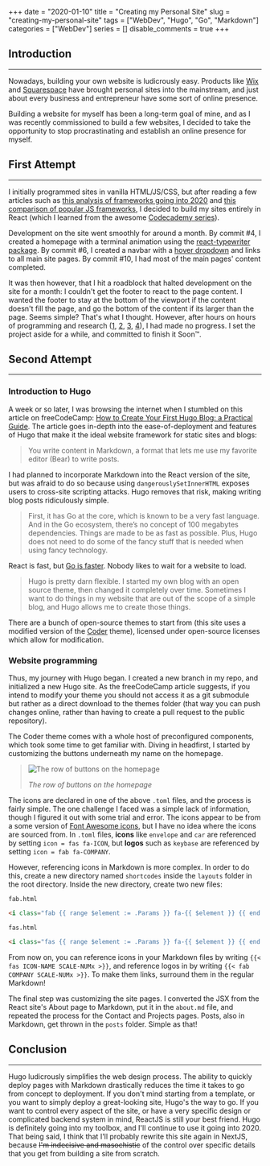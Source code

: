 +++ 
date = "2020-01-10"
title = "Creating my Personal Site"
slug = "creating-my-personal-site" 
tags = ["WebDev", "Hugo", "Go", "Markdown"]
categories = ["WebDev"]
series = []
disable_comments = true
+++

## Introduction
---
Nowadays, building your own website is ludicrously easy. Products like [Wix][1] and [Squarespace][2] have brought 
personal sites into the mainstream, and just about every business and entrepreneur have some sort of online presence.

Building a website for myself has been a long-term goal of mine, and as I was recently commissioned to build a few 
websites, I decided to take the opportunity to stop procrastinating and establish an online presence for myself.

## First Attempt
---
I initially programmed sites in vanilla HTML/JS/CSS, but after reading a few articles such as [this analysis of frameworks
 going into 2020][3] and [this comparison of popular JS frameworks][4], I decided to build my sites entirely in React 
(which I learned from the awesome [Codecademy series][5]).

Development on the site went smoothly for around a month. By commit #4, I created a homepage with a terminal animation 
using the [react-typewriter package][6]. By commit #6,  I created a navbar with a [hover dropdown][7] and links to all 
main site pages. By commit  #10, I had most of the main pages' content completed.

It was then however, that I hit a roadblock that halted development on the site for a month: I couldn't get the footer 
to react to the page content. I wanted the footer to stay at the bottom of the viewport if the content doesn't fill the 
page, and go the bottom of the content if its larger than the page. Seems simple? That's what I thought. However, after 
hours on hours of programming and research ([1][8], [2][9], [3][10], [4][11]), I had made no progress. I set the project
 aside for a while, and committed to finish it Soon™.
## Second Attempt
---
### Introduction to Hugo
A week or so later, I was browsing the internet when I stumbled on this article on freeCodeCamp: [How to Create Your 
First Hugo Blog: a Practical Guide][12]. The article goes in-depth into the ease-of-deployment and features of Hugo that
 make it the ideal website framework for static sites and blogs:

>You write content in Markdown, a format that lets me use my favorite editor (Bear) to write posts.

I had planned to incorporate Markdown into the React version of the site, but was afraid to do so because using 
`dangerouslySetInnerHTML` exposes users to cross-site scripting attacks. Hugo removes that risk, making writing blog 
posts ridiculously simple.

>First, it has Go at the core, which is known to be a very fast language. 
>And in the Go ecosystem, there’s no concept of 100 megabytes dependencies. 
>Things are made to be as fast as possible. Plus, Hugo does not need to do 
>some of the fancy stuff that is needed when using fancy technology. 

React is fast, but [Go is faster][14]. Nobody likes to wait for a website to load.

>Hugo is pretty darn flexible. I started my own blog with an open source theme, 
>then changed it completely over time. Sometimes I want to do things in my website 
>that are out of the scope of a simple blog, and Hugo allows me to create those things.

There are a bunch of open-source themes to start from (this site uses a modified version of the [Coder][13] theme), 
licensed under open-source licenses which allow for modification.
### Website programming
Thus, my journey with Hugo began. I created a new branch in my repo, and initialized a new Hugo site. As the freeCodeCamp 
article suggests, if you intend to modify your theme you should not access it as a git submodule but rather as a direct 
download to the themes folder (that way you can push changes online, rather than having to create a pull request to the 
public repository).

The Coder theme comes with a whole host of preconfigured components, which took some time to get familiar with. Diving 
in headfirst, I started by customizing the buttons underneath my name on the homepage.

>![The row of buttons on the homepage][17]
>
>*The row of buttons on the homepage*

The icons are declared in one of the above `.toml` files, and the process is fairly simple. The one challenge I faced 
was a simple lack of information, though I figured it out with some trial and error. The icons appear to be from a 
some version of [Font Awesome icons][18], but I have no idea where the icons are sourced from. In `.toml` files, 
**icons** like `envelope` and `car` are referenced by setting `icon = fas fa-ICON`, but **logos** such as 
`keybase` are referenced by setting `icon = fab fa-COMPANY`.

However, referencing icons in Markdown is more complex. In order to do this, create a new directory named `shortcodes` 
inside the `layouts` folder in the root directory. Inside the new directory, create two new files:

`fab.html`
```html
<i class="fab {{ range $element := .Params }} fa-{{ $element }} {{ end }}"></i>
```
`fas.html`
```html
<i class="fas {{ range $element := .Params }} fa-{{ $element }} {{ end }}"></i>
```

From now on, you can reference icons in your Markdown files by writing `{{< fas ICON-NAME SCALE-NUMx >}}`, and reference 
logos in by writing `{{< fab COMPANY SCALE-NUMx >}}`. To make them links, surround them in the regular Markdown!

The final step was customizing the site pages. I converted the JSX from the React site's About page to Markdown, put it 
in the `about.md` file, and repeated the process for the Contact and Projects pages. Posts, also in Markdown, get 
thrown in the `posts` folder. Simple as that!
## Conclusion
---
Hugo ludicrously simplifies the web design process. The ability to quickly deploy pages with Markdown drastically 
reduces the time it takes to go from concept to deployment. If you don't mind starting from a template, or you want to 
simply deploy a great-looking site, Hugo's the way to go. If you want to control every aspect of the site, or have a 
very specific design or complicated backend system in mind, ReactJS is still your best friend. Hugo is definitely going 
into my toolbox, and I'll continue to use it going into 2020. That being said, I think that I'll probably rewrite this 
site again in NextJS, because ~~I'm indecisive and masochistic~~ of the control over specific details that 
you get from building a site from scratch.

[1]: https://www.wix.com/
[2]: https://www.squarespace.com/
[3]: https://medium.com/javascript-scene/top-javascript-frameworks-and-topics-to-learn-in-2020-and-the-new-decade-ced6e9d812f9
[4]: https://hackernoon.com/angular-vs-react-vs-vue-which-is-the-best-choice-for-2019-16ce0deb3847
[5]: https://www.codecademy.com/learn/react-101
[6]: https://github.com/ianbjorndilling/react-typewriter
[7]: https://www.w3schools.com/howto/howto_css_dropdown.asp
[8]: https://matthewjamestaylor.com/bottom-footer
[9]: https://stackoverflow.com/questions/14227013/get-footer-to-stay-at-the-bottom-of-the-page
[10]: https://stackoverflow.com/questions/643879/css-to-make-html-page-footer-stay-at-bottom-of-the-page-with-a-minimum-height-b
[11]: https://stackoverflow.com/questions/42294/how-do-you-get-the-footer-to-stay-at-the-bottom-of-a-web-page
[12]: https://www.freecodecamp.org/news/your-first-hugo-blog-a-practical-guide/
[13]: https://github.com/luizdepra/hugo-coder/
[14]: https://benchmarksgame-team.pages.debian.net/benchmarksgame/fastest/go-node.html
[15]: https://github.com/ReactTraining/react-router
[16]: https://github.com/luizdepra/hugo-coder/blob/master/README.md
[17]: /creating-my-personal-site-buttons.png
[18]: https://fontawesome.com/v4.7.0/icons/
